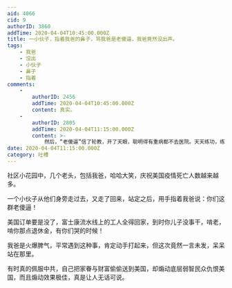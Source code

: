```yaml
---
aid: 4066
cid: 9
authorID: 3860
addTime: 2020-04-04T10:45:00.000Z
title: 一小伙子，指着我爸的鼻子，骂我爸是老傻逼，我爸竟然没出声。
tags:
    - 我爸
    - 没出
    - 小伙子
    - 鼻子
    - 指着
comments:
    -
        authorID: 2456
        addTime: 2020-04-04T10:45:00.000Z
        content: 真实。
    -
        authorID: 2805
        addTime: 2020-04-04T11:15:00.000Z
        content: >-
            然后，“老傻逼”信了轮教，开了天眼，聪明得有重病都不去医院。天天练功，练得一身发热，燥热了，就发燥狂叫：法轮大法，天灭天灭，法轮大法，统一中华。
date: 2020-04-04T11:15:00.000Z
category: 吐槽
---
```


社区小花园中，几个老头，包括我爸，哈哈大笑，庆祝美国疫情死亡人数越来越多。

一个小伙子从他们身旁走过去，又走了回来，站定之后，用手指着我爸说：你们这群老傻逼！

美国订单要是没了，富士康流水线上的工人全得回家，到时你儿子没事干，啃老，啃你那点退休金，有你们哭的时候！

我爸是火爆脾气，平常遇到这种事，肯定动手打起来，但这次竟然一言未发，呆呆站在那里。

有时真的佩服中共，自己把家眷与财富偷偷送到美国，却煽动底层弱智民众仇恨美国，而且煽动效果极佳，真是让人无话可说。
